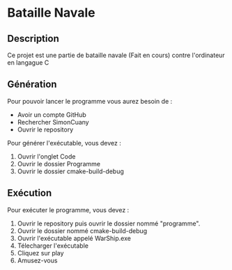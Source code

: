 #	Bataille Navale

##	Description 
Ce projet est une partie de bataille navale (Fait en cours) contre l'ordinateur en langague C 
##	Génération
Pour pouvoir lancer le programme vous aurez besoin de :
	
- Avoir un compte GitHub
- Rechercher SimonCuany
- Ouvrir le repository	

Pour générer l'exécutable, vous devez :

1. Ouvrir l'onglet Code
1. Ouvrir le dossier Programme
1. Ouvrir le dossier cmake-build-debug


## Exécution

Pour exécuter le programme, vous devez :

1. Ouvrir le repository puis ouvrir le dossier nommé "programme".
1. Ouvrir le dossier nommé cmake-build-debug
1. Ouvrir l'exécutable appelé WarShip.exe
1. Télecharger l'exécutable
1. Cliquez sur play
1. Amusez-vous



